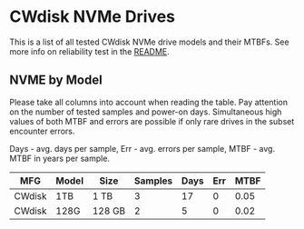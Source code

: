 CWdisk NVMe Drives
==================

This is a list of all tested CWdisk NVMe drive models and their MTBFs. See more
info on reliability test in the [README](https://github.com/bsdhw/SMART).

NVME by Model
------------

Please take all columns into account when reading the table. Pay attention on the
number of tested samples and power-on days. Simultaneous high values of both MTBF
and errors are possible if only rare drives in the subset encounter errors.

Days - avg. days per sample,
Err  - avg. errors per sample,
MTBF - avg. MTBF in years per sample.

| MFG       | Model              | Size   | Samples | Days  | Err   | MTBF |
|-----------|--------------------|--------|---------|-------|-------|------|
| CWdisk    | 1TB                | 1 TB   | 3       | 17    | 0     | 0.05   |
| CWdisk    | 128G               | 128 GB | 2       | 5     | 0     | 0.02   |
